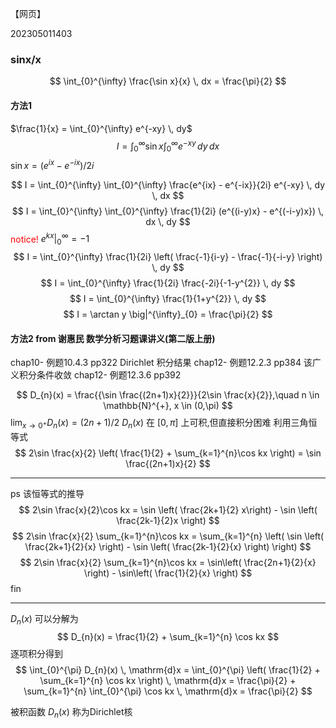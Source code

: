 【网页】 

 202305011403
###  sinx/x 
$$
\int_{0}^{\infty} \frac{\sin x}{x} \, dx = \frac{\pi}{2}
$$

#### 方法1

$\frac{1}{x} = \int_{0}^{\infty} e^{-xy} \, dy$ 
$$
I = \int_{0}^{\infty} \sin x \int_{0}^{\infty} e^{-xy} \, dy  \, dx 
$$
$\sin x = (e^{ix} - e^{-ix}) /{2i}$ 

$$
I = \int_{0}^{\infty} \int_{0}^{\infty} \frac{e^{ix} - e^{-ix}}{2i} e^{-xy} \, dy  \, dx 
$$
$$
I = \int_{0}^{\infty} \int_{0}^{\infty} \frac{1}{2i} (e^{(i-y)x} - e^{(-i-y)x}) \, dx \, dy 
$$
<font color="#ff0000">notice!</font> $e^{kx}\big|^{\infty}_{0}=-1$ 
$$
I = \int_{0}^{\infty} \frac{1}{2i} \left( \frac{-1}{i-y} - \frac{-1}{-i-y} \right) \, dy 
$$
$$
I = \int_{0}^{\infty} \frac{1}{2i} \frac{-2i}{-1-y^{2}} \, dy 
$$
$$
I = \int_{0}^{\infty} \frac{1}{1+y^{2}} \, dy 
$$
$$
I = \arctan y \big|^{\infty}_{0} = \frac{\pi}{2}
$$


#### 方法2 from 谢惠民 数学分析习题课讲义(第二版上册)
chap10- 例题10.4.3 pp322 Dirichlet 积分结果
chap12- 例题12.2.3 pp384 该广义积分条件收敛
chap12- 例题12.3.6 pp392 


$$
D_{n}(x) = \frac{{\sin \frac{(2n+1)x}{2}}}{2\sin \frac{x}{2}},\quad n \in \mathbb{N}^{+}, x \in (0,\pi)
$$
${\lim_{ x \to 0^{+} }D_{n}(x)=(2n+1) /2}$  $D_{n}(x)$ 在 $[0,\pi]$ 上可积,但直接积分困难
利用三角恒等式
$$
2\sin \frac{x}{2} \left( \frac{1}{2} + \sum_{k=1}^{n}\cos kx \right) = \sin \frac{(2n+1)x}{2}
$$

---

ps 该恒等式的推导
$$
2\sin \frac{x}{2}\cos kx = \sin \left( \frac{2k+1}{2} x\right) - \sin \left( \frac{2k-1}{2}x \right) 
$$
$$
2\sin \frac{x}{2}
\sum_{k=1}^{n}\cos kx =
\sum_{k=1}^{n} \left( \sin \left( \frac{2k+1}{2}{x} \right) - \sin \left( \frac{2k-1}{2}{x} \right)  \right)
$$
$$
2\sin \frac{x}{2}
\sum_{k=1}^{n}\cos kx =
\sin\left( \frac{2n+1}{2}{x} \right) - 
\sin\left( \frac{1}{2}{x} \right)
$$
fin

---

$D_{n}(x)$ 可以分解为
$$
D_{n}(x) = \frac{1}{2} + \sum_{k=1}^{n} \cos kx
$$
逐项积分得到
$$
\int_{0}^{\pi} D_{n}(x)  \, \mathrm{d}x = 
\int_{0}^{\pi} \left( \frac{1}{2} + \sum_{k=1}^{n} \cos kx \right)   \, \mathrm{d}x = 
\frac{\pi}{2} + \sum_{k=1}^{n} \int_{0}^{\pi} \cos kx \, \mathrm{d}x  = \frac{\pi}{2}
$$

被积函数 $D_{n}(x)$ 称为Dirichlet核

